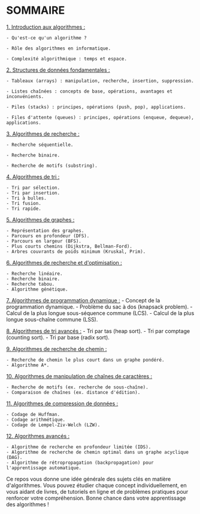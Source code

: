 
<h1>SOMMAIRE</h1>

[1. Introduction aux algorithmes :](1.Introduction.md)
   
    - Qu'est-ce qu'un algorithme ?
   
    - Rôle des algorithmes en informatique.
   
    - Complexité algorithmique : temps et espace.

[2. Structures de données fondamentales :](2.Structures-de-données-fondamentales.md)
    
    - Tableaux (arrays) : manipulation, recherche, insertion, suppression.
    
    - Listes chaînées : concepts de base, opérations, avantages et inconvénients.
    
    - Piles (stacks) : principes, opérations (push, pop), applications.
    
    - Files d'attente (queues) : principes, opérations (enqueue, dequeue), applications.

[3. Algorithmes de recherche :](3.Algorithmes-de-recherche.md)
    
    - Recherche séquentielle.
    
    - Recherche binaire.
    
    - Recherche de motifs (substring).

[4. Algorithmes de tri :](4.Algorithmes-de-tri.md)

    - Tri par sélection.
    - Tri par insertion.
    - Tri à bulles.
    - Tri fusion.
    - Tri rapide.

[5. Algorithmes de graphes :](5.Algorithmes-de-graphes.md)

    - Représentation des graphes.
    - Parcours en profondeur (DFS).
    - Parcours en largeur (BFS).
    - Plus courts chemins (Dijkstra, Bellman-Ford).
    - Arbres couvrants de poids minimum (Kruskal, Prim).

[6. Algorithmes de recherche et d'optimisation :](6.Algorithmes-de-recherche-et-doptimisation.md)

    - Recherche linéaire.
    - Recherche binaire.
    - Recherche tabou.
    - Algorithme génétique.

[7. Algorithmes de programmation dynamique :](7.Algorithmes-de-programmation-dynamique.md)
    - Concept de la programmation dynamique.
    - Problème du sac à dos (knapsack problem).
    - Calcul de la plus longue sous-séquence commune (LCS).
    - Calcul de la plus longue sous-chaîne commune (LSS).

[8. Algorithmes de tri avancés :](8.Algorithmes-de-tri-avancés.md)
    - Tri par tas (heap sort).
    - Tri par comptage (counting sort).
    - Tri par base (radix sort).

[9. Algorithmes de recherche de chemin :](9.Algorithmes-de-recherche-de-chemin.md)

    - Recherche de chemin le plus court dans un graphe pondéré.
    - Algorithme A*.

[10. Algorithmes de manipulation de chaînes de caractères :](10.Algorithmes-de-manipulation-de-chaînes-de-caractères.md)

    - Recherche de motifs (ex. recherche de sous-chaîne).
    - Comparaison de chaînes (ex. distance d'édition).

[11. Algorithmes de compression de données :](11.Algorithmes-de-compression-de-données.md)

    - Codage de Huffman.
    - Codage arithmétique.
    - Codage de Lempel-Ziv-Welch (LZW).

[12. Algorithmes avancés :](12.Algorithmes-avancés.md)

    - Algorithme de recherche en profondeur limitée (IDS).
    - Algorithme de recherche de chemin optimal dans un graphe acyclique (DAG).
    - Algorithme de rétropropagation (backpropagation) pour l'apprentissage automatique.

Ce repos vous donne une idée générale des sujets clés en matière d'algorithmes. Vous pouvez étudier chaque concept individuellement, en vous aidant de livres, de tutoriels en ligne et de problèmes pratiques pour renforcer votre compréhension.
Bonne chance dans votre apprentissage des algorithmes !